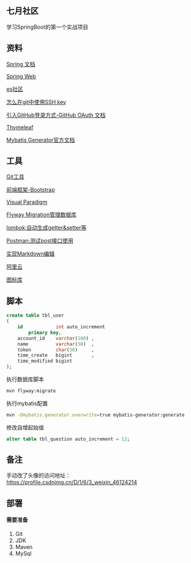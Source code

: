 ## 七月社区
学习SpringBoot的第一个实战项目

## 资料
[Spring 文档](https://spring.io/guides)

[Spring Web](https://spring.io/guides/gs/serving-web-content/)

[es社区](https://elasticsearch.cn/explore)

[怎么在git中使用SSH key](https://blog.csdn.net/weixin_42105893/article/details/104189330)

[引入GitHub登录方式-GitHub OAuth 文档](https://developer.github.com/apps/building-oauth-apps/creating-an-oauth-app/)

[Thymeleaf](https://www.thymeleaf.org/doc/tutprials/3.0/usingthymeleaf.html#setting-attribute-values)

[Mybatis Generator官方文档](https://mybatis.org/generator/)

## 工具
[Git工具](https://git-scm.com/download)

[前端框架-Bootstrap](https://v3.bootcss.com/components/)

[Visual Paradigm](https://www.visual-paradigm.com)

[Flyway Migration管理数据库](https://flywaydb.org/getstarted/firststeps/maven)

[lombok:自动生成getter&setter等](https://www.projectlombok.org)

[Postman:测试post接口使用]()

[实现Markdown编辑](http://editor.md.ipandao.com/)

[阿里云](https://homenew.console.aliyun.com/)

[图标库](https://www.iconfont.cn/)
## 脚本
```sql
create table tbl_user
(
    id            int auto_increment
        primary key,
    account_id    varchar(100) ,
    name          varchar(50)  ,
    token         char(36)     ,
    time_create   bigint       ,
    time_modified bigint       
);

```
执行数据库脚本
```bash
mvn flyway:migrate
```
执行mybatis配置
```bash
mvn -Dmybatis.generator.overwrite=true mybatis-generator:generate
```
修改自增起始值
```sql
alter table tbl_question auto_increment = 12;
```

## 备注
手动改了头像的访问地址：https://profile.csdnimg.cn/D/1/6/3_weixin_46124214

## 部署
#### 需要准备
1. Git
2. JDK
3. Maven
4. MySql